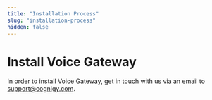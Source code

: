```yaml
---
title: "Installation Process"
slug: "installation-process"
hidden: false
---
```


# Install Voice Gateway

In order to install Voice Gateway, get in touch with us via an email to <a href="mailto:support@cognigy.com?subject=Request to install Cognigy Voice Gateway">support@cognigy.com</a>.

<!---
TODO: Update the Voice Gateway Helm Chart links (main page and readme) with the public GitHub Helm Chart repository once we have it.
TODO: Voice Gateway Helm Chart is being refactored and only when is done the above comment will be fulfilled.
-->

<!---
1. Install Voice Gateway with [Voice Gateway Helm Chart](https://cognigy.visualstudio.com/VoiceGateway/_git/voicegateway-app). For up-to-date installation instructions refer to [README.md](https://cognigy.visualstudio.com/VoiceGateway/_git/voicegateway-app?path=/README.md)

Once Helm releases are successfully installed, you can open a web-browser and visit the URL which you have set in `webapp.host` parameter Voice Gateway Helm release. You should be able to see the login screen of Voice Gateway WebApp:

<figure>
  <img class="image-center" src="{{config.site_url}}voicegateway/images/VG-login.png" width="90%" />
  <figcaption>Login screen of Voice Gateway WebApp</figcaption>
</figure>

## Initial Login Credentials

Once you are able to see the Voice Gateway login screen, you can log in, the default `admin` user with initial password `admin` as well. You will be asked to change the password after the first login, do that and choose a strong new password.
--->

